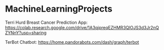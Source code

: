 # MachineLearningProjects

Terri Hurd Breast Cancer Prediction App:  https://colab.research.google.com/drive/1A3qjpreqEZHMR3QlOJS3d3Jr2nQZYNnY?usp=sharing

TerBot Chatbot: https://home.pandorabots.com/dash/graph/terbot
